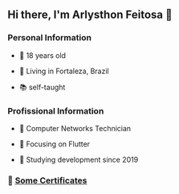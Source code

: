 ## Hi there, I'm Arlysthon Feitosa 👋

### Personal Information

  * 🧑 18 years old

  * 🚩 Living in Fortaleza, Brazil

  * 📚 self-taught


### Profissional Information

  * 🌟 Computer Networks Technician

  * 🎯 Focusing on Flutter

  * 📅 Studying development since 2019

### 📜 [Some Certificates](https://github.com/ArlysthonFeitosa/ArlysthonFeitosa/blob/main/Certificados/readme-certificates.md)
